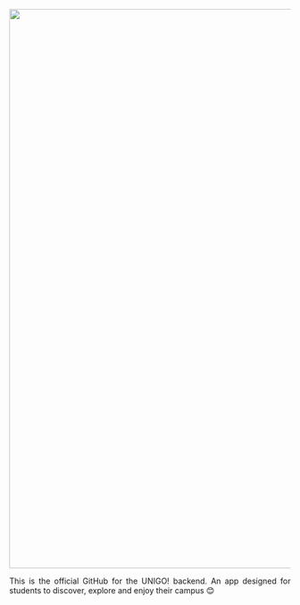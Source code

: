 <p align="center">
    <img src="https://github.com/user-attachments/assets/96d93d3a-dc22-4c1e-b7d6-c6f59ada3df9" width="1000">
</p>

<p align="justify"> This is the official GitHub for the UNIGO! backend. An app designed for students to discover, explore and enjoy their campus 😊 </p>
